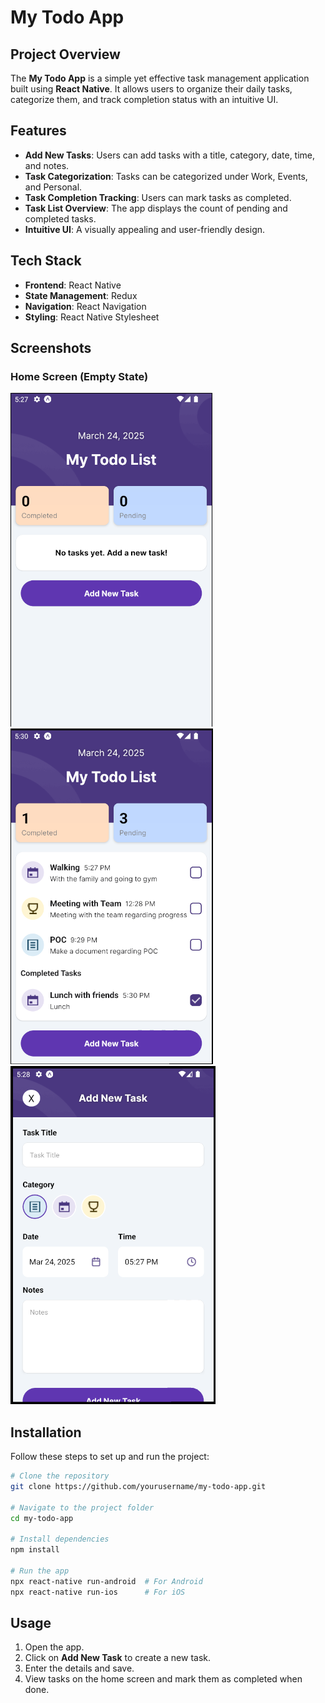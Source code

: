 # My Todo App

## Project Overview
The **My Todo App** is a simple yet effective task management application built using **React Native**. It allows users to organize their daily tasks, categorize them, and track completion status with an intuitive UI.

## Features
- **Add New Tasks**: Users can add tasks with a title, category, date, time, and notes.
- **Task Categorization**: Tasks can be categorized under Work, Events, and Personal.
- **Task Completion Tracking**: Users can mark tasks as completed.
- **Task List Overview**: The app displays the count of pending and completed tasks.
- **Intuitive UI**: A visually appealing and user-friendly design.

## Tech Stack
- **Frontend**: React Native
- **State Management**: Redux
- **Navigation**: React Navigation
- **Styling**: React Native Stylesheet

## Screenshots
### Home Screen (Empty State)

![Home Screen - Empty](/home_screen_empty_state.png)
![Home Screen - Tasks](/home_screen_with_tasks.png)
![Add Task Screen](/add_new_tasks.png)

## Installation
Follow these steps to set up and run the project:

```sh
# Clone the repository
git clone https://github.com/yourusername/my-todo-app.git

# Navigate to the project folder
cd my-todo-app

# Install dependencies
npm install

# Run the app
npx react-native run-android  # For Android
npx react-native run-ios      # For iOS
```

## Usage
1. Open the app.
2. Click on **Add New Task** to create a new task.
3. Enter the details and save.
4. View tasks on the home screen and mark them as completed when done.



